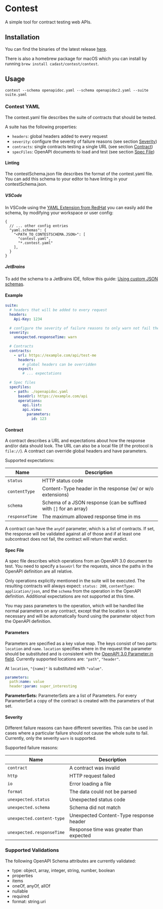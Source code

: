 # Contest

A simple tool for contract testing web APIs.

## Installation

You can find the binaries of the latest release [here](https://github.com/cadast/contest/releases/latest).

There is also a homebrew package for macOS which you can install by running `brew install cadast/contest/contest`. 

## Usage

`contest --schema openapidoc.yaml --schema openapidoc2.yaml --suite suite.yaml`

### Contest YAML

The contest.yaml file describes the suite of contracts that should be tested.

A suite has the following properties:
- `headers`: global headers added to every request
- `severity`: configure the severity of failure reasons (see section [Severity](#severity))
- `contracts`: single contracts testing a single URL (see section [Contract](#contract))
- `specFiles`: OpenAPI documents to load and test (see section [Spec File](#spec-file))

#### Linting

The contestSchema.json file describes the format of the contest.yaml file. You can add this schema
to your editor to have linting in your contestSchema.json.

##### VSCode

In VSCode using the [YAML Extension from RedHat](https://marketplace.visualstudio.com/items?itemName=redhat.vscode-yaml)
you can easily add the schema, by modifying your workspace or user config:

```json5
{
  // ... other config entries
  "yaml.schemas": {
    "<PATH_TO_CONTESTSCHEMA.JSON>": [
      "contest.yaml",
      "*.contest.yaml"
    ],
  }
}
```

##### JetBrains

To add the schema to a JetBrains IDE, follow this guide: [Using custom JSON schemas](https://www.jetbrains.com/help/idea/json.html#ws_json_schema_add_custom).


#### Example

```yaml
suite:
  # headers that will be added to every request
  headers:
    Api-Key: 1234
  
  # configure the severity of failure reasons to only warn not fail the entire suite
  severity:
    unexpected.responseTime: warn
  
  # Contracts
  contracts:
    - url: https://example.com/api/test-me
      headers:
        # global headers can be overridden
      expect:
        # ... expectations
  
  # Spec files
  specFiles:
    - path: ./openapidoc.yaml
      baseUrl: https://example.com/api
      operations:
        api.list:
        api.view:
          parameters:
            id: 123
```


#### Contract

A contract describes a URL and expectations about how the response and/or data should look.
The URL can also be a local file (if the protocol is `file://`). A contract can override global
headers and have parameters.

Supported expectations:

|      Name      |                            Description                            |
| -------------- | ----------------------------------------------------------------- |
| `status`       | HTTP status code                                                  |
| `contentType`  | Content-Type header in the response (w/ or w/o extensions)        |
| `schema`       | Schema of a JSON response (can be suffixed with `[]` for an array) |
| `responseTime` | The maximum allowed response time in ms                           |

A contract can have the `anyOf` parameter, which is a list of contracts. If set, the response will be validated against
all of those and if at least one subcontract does not fail, the contract will return that verdict.

#### Spec File

A spec file describes which operations from an OpenAPI 3.0 document to test.
You need to specify a `baseUrl` for the requests, since the paths in the OpenAPI definition are
all relative.

Only operations explicitly mentioned in the suite will be executed. The resulting contracts
will always expect: `status: 200`, `contentType: application/json`, and the `schema` from the
operation in the OpenAPI definition. Additional expectations are not supported at this time.

You may pass parameters to the operation, which will be handled like normal parameters on any
contract, except that the location is not necessary and will be automatically found using
the parameter object from the OpenAPI definition.


#### Parameters

Parameters are specified as a key value map. The keys consist of two parts: `location` and `name`.
`location` specifies where in the request the parameter should be substituted and is consistent
with the [OpenAPI 3.0 Parameter.in field](https://swagger.io/specification/#parameter-object).
Currently supported locations are: `"path"`, `"header"`.

At `location`, `"{name}"` is substituted with `"value"`.

```yaml
parameters:
  path:name: value
  header:param: super_interesting
```

**ParameterSets:** ParameterSets are a list of Parameters. For every ParameterSet a copy of the contract is created with
the parameters of that set.

#### Severity

Different failure reasons can have different severities. This can be used in cases where
a particular failure should not cause the whole suite to fail.
Currently, only the severity `warn` is supported.

Supported failure reasons:

|           Name            |               Description               |
| ------------------------- | --------------------------------------- |
| `contract`                | A contract was invalid                  |
| `http`                    | HTTP request failed                     |
| `io`                      | Error loading a file                     |
| `format`                  | The data could not be parsed            |
| `unexpected.status`       | Unexpected status code                  |
| `unexpected.schema`       | Schema did not match                    |
| `unexpected.content-type` | Unexpected Content-Type response header |
| `unexpected.responseTime` | Response time was greater than expected |

### Supported Validations

The following OpenAPI Schema attributes are currently validated:

- type: object, array, integer, string, number, boolean
- properties
- items
- oneOf, anyOf, allOf
- nullable
- required
- format: string.uri
